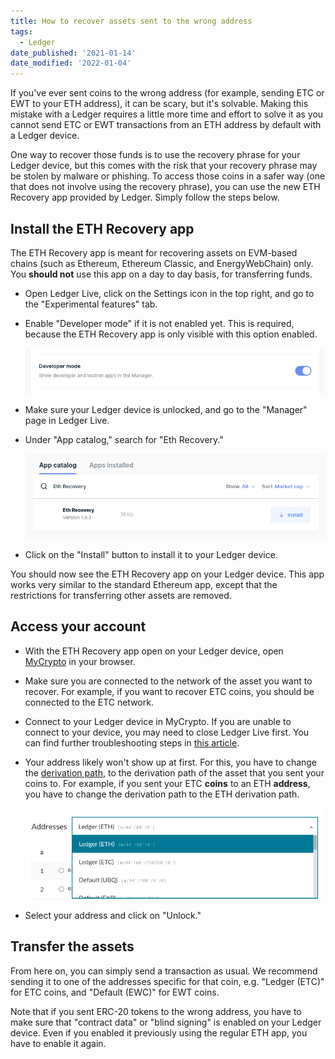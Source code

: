 ```yaml
---
title: How to recover assets sent to the wrong address
tags:
  - Ledger
date_published: '2021-01-14'
date_modified: '2022-01-04'
---
```


If you've ever sent coins to the wrong address (for example, sending ETC or EWT to your ETH address), it can be scary, but it's solvable. Making this mistake with a Ledger requires a little more time and effort to solve it as you cannot send ETC or EWT transactions from an ETH address by default with a Ledger device.

One way to recover those funds is to use the recovery phrase for your Ledger device, but this comes with the risk that your recovery phrase may be stolen by malware or phishing. To access those coins in a safer way (one that does not involve using the recovery phrase), you can use the new ETH Recovery app provided by Ledger. Simply follow the steps below.

## Install the ETH Recovery app

<Alert label="Be careful!">

The ETH Recovery app is meant for recovering assets on EVM-based chains (such as Ethereum, Ethereum Classic, and EnergyWebChain) only. You **should not** use this app on a day to day basis, for transferring funds.

</Alert>

- Open Ledger Live, click on the Settings icon in the top right, and go to the "Experimental features" tab.

- Enable "Developer mode" if it is not enabled yet. This is required, because the ETH Recovery app is only visible with this option enabled.

  ![Developer options in Ledger Live](../../../assets/how-to/hardware-wallets/ledger/how-to-recover-assets-sent-to-the-wrong-address/developer-mode.png)

- Make sure your Ledger device is unlocked, and go to the "Manager" page in Ledger Live.

- Under "App catalog," search for "Eth Recovery."

  ![ETH Recovery app in Ledger Live](../../../assets/how-to/hardware-wallets/ledger/how-to-recover-assets-sent-to-the-wrong-address/eth-recovery-app.png)

- Click on the "Install" button to install it to your Ledger device.

You should now see the ETH Recovery app on your Ledger device. This app works very similar to the standard Ethereum app, except that the restrictions for transferring other assets are removed.

## Access your account

- With the ETH Recovery app open on your Ledger device, open [MyCrypto](https://mycrypto.com) in your browser.

- Make sure you are connected to the network of the asset you want to recover. For example, if you want to recover ETC coins, you should be connected to the ETC network.

- Connect to your Ledger device in MyCrypto. If you are unable to connect to your device, you may need to close Ledger Live first. You can find further troubleshooting steps in [this article](/troubleshooting/hardware-wallets/ledger/ledger-hardware-wallet-unable-to-connect-on-mycrypto).

- Your address likely won't show up at first. For this, you have to change the [derivation path](https://support.mycrypto.com/general-knowledge/ethereum-blockchain/what-is-a-derivation-path), to the derivation path of the asset that you sent your coins to. For example, if you sent your ETC **coins** to an ETH **address**, you have to change the derivation path to the ETH derivation path.

  ![Derivation path overview](../../../assets/how-to/hardware-wallets/ledger/how-to-recover-assets-sent-to-the-wrong-address/derivation-path-overview.png)

- Select your address and click on "Unlock."

## Transfer the assets

From here on, you can simply send a transaction as usual. We recommend sending it to one of the addresses specific for that coin, e.g. "Ledger (ETC)" for ETC coins, and "Default (EWC)" for EWT coins.

Note that if you sent ERC-20 tokens to the wrong address, you have to make sure that "contract data" or "blind signing" is enabled on your Ledger device. Even if you enabled it previously using the regular ETH app, you have to enable it again.
